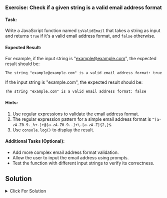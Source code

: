 ### Exercise: Check if a given string is a valid email address format

#### Task:
Write a JavaScript function named `isValidEmail` that takes a string as input and returns `true` if it's a valid email address format, and `false` otherwise.

#### Expected Result:
For example, if the input string is "example@example.com", the expected result should be:
```
The string "example@example.com" is a valid email address format: true
```
If the input string is "example.com", the expected result should be:
```
The string "example.com" is a valid email address format: false
```

#### Hints:
1. Use regular expressions to validate the email address format.
2. The regular expression pattern for a simple email address format is `^[a-zA-Z0-9._%+-]+@[a-zA-Z0-9.-]+\.[a-zA-Z]{2,}$`.
3. Use `console.log()` to display the result.

#### Additional Tasks (Optional):
- Add more complex email address format validation.
- Allow the user to input the email address using prompts.
- Test the function with different input strings to verify its correctness.


## Solution

<details>
  <summary>Click For Solution</summary>

```JS
const removeDuplicates = (array) => {

   const  set = new Set()


    for (const item of array) {
        set.add(item);
    }


    return set;
}


console.log(removeDuplicates([1,5,4,4]));

```

[Previous Exercise](../15/README.md) | [Index](../../README.md) | [Next Exercise](../17/README.md)